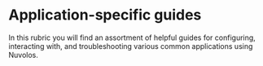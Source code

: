 # Application-specific guides

In this rubric you will find an assortment of helpful guides for configuring, interacting with, and troubleshooting various common applications using Nuvolos.
